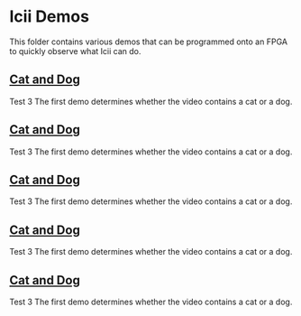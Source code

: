# Icii Demos

This folder contains various demos that can be programmed onto an FPGA to quickly observe what Icii can do. 

## [Cat and Dog](https://github.com/SuperMB/IciiDemos/tree/main/3-%20AI%20Demos/Cat%20and%20Dog)
Test 3
The first demo determines whether the video contains a cat or a dog.


## [Cat and Dog](https://github.com/SuperMB/IciiDemos/tree/main/3-%20AI%20Demos/Cat%20and%20Dog)
Test 3
The first demo determines whether the video contains a cat or a dog.


## [Cat and Dog](https://github.com/SuperMB/IciiDemos/tree/main/3-%20AI%20Demos/Cat%20and%20Dog)
Test 3
The first demo determines whether the video contains a cat or a dog.


## [Cat and Dog](https://github.com/SuperMB/IciiDemos/tree/main/3-%20AI%20Demos/Cat%20and%20Dog)
Test 3
The first demo determines whether the video contains a cat or a dog.


## [Cat and Dog](https://github.com/SuperMB/IciiDemos/tree/main/3-%20AI%20Demos/Cat%20and%20Dog)
Test 3
The first demo determines whether the video contains a cat or a dog.
